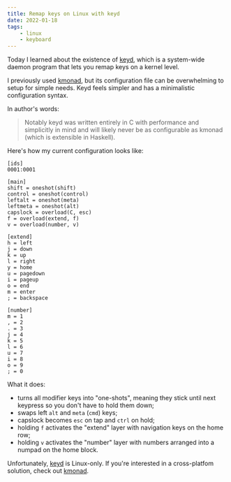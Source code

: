 ```yaml
---
title: Remap keys on Linux with keyd
date: 2022-01-18
tags:
    - linux
    - keyboard
---
```


Today I learned about the existence of [keyd], which is a system-wide daemon
program that lets you remap keys on a kernel level.

I previously used [kmonad], but its configuration file can be overwhelming to
setup for simple needs. Keyd feels simpler and has a minimalistic configuration
syntax.

In author's words:

> Notably keyd was written entirely in C with performance and simplicitly in
> mind and will likely never be as configurable as kmonad (which is extensible
> in Haskell).

Here's how my current configuration looks like:

```
[ids]
0001:0001

[main]
shift = oneshot(shift)
control = oneshot(control)
leftalt = oneshot(meta)
leftmeta = oneshot(alt)
capslock = overload(C, esc)
f = overload(extend, f)
v = overload(number, v)

[extend]
h = left
j = down
k = up
l = right
y = home
u = pagedown
i = pageup
o = end
m = enter
; = backspace

[number]
m = 1
, = 2
. = 3
j = 4
k = 5
l = 6
u = 7
i = 8
o = 9
; = 0
```

What it does:

- turns all modifier keys into "one-shots", meaning they stick until next
  keypress so you don't have to hold them down;
- swaps left `alt` and `meta` (`cmd`) keys;
- capslock becomes `esc` on tap and `ctrl` on hold;
- holding `f` activates the "extend" layer with navigation keys on the home row;
- holding `v` activates the "number" layer with numbers arranged into a numpad
  on the home block.

Unfortunately, [keyd] is Linux-only. If you're interested in a cross-platfom
solution, check out [kmonad].

[keyd]: https://github.com/rvaiya/keyd
[kmonad]: https://github.com/kmonad/kmonad
